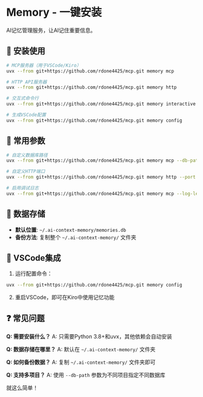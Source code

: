 # Memory - 一键安装

AI记忆管理服务，让AI记住重要信息。

## 🚀 安装使用

```bash
# MCP服务器（用于VSCode/Kiro）
uvx --from git+https://github.com/rdone4425/mcp.git memory mcp

# HTTP API服务器
uvx --from git+https://github.com/rdone4425/mcp.git memory http

# 交互式命令行
uvx --from git+https://github.com/rdone4425/mcp.git memory interactive

# 生成VSCode配置
uvx --from git+https://github.com/rdone4425/mcp.git memory config
```

## 🔧 常用参数

```bash
# 自定义数据库路径
uvx --from git+https://github.com/rdone4425/mcp.git memory mcp --db-path ./my_db.db

# 自定义HTTP端口
uvx --from git+https://github.com/rdone4425/mcp.git memory http --port 9000

# 启用调试日志
uvx --from git+https://github.com/rdone4425/mcp.git memory mcp --log-level DEBUG
```

## 💾 数据存储

- **默认位置**: `~/.ai-context-memory/memories.db`
- **备份方法**: 复制整个 `~/.ai-context-memory/` 文件夹

## 🎯 VSCode集成

1. 运行配置命令：
```bash
uvx --from git+https://github.com/rdone4425/mcp.git memory config
```

2. 重启VSCode，即可在Kiro中使用记忆功能

## ❓ 常见问题

**Q: 需要安装什么？**
A: 只需要Python 3.8+和uvx，其他依赖会自动安装

**Q: 数据存储在哪里？**
A: 默认在 `~/.ai-context-memory/` 文件夹

**Q: 如何备份数据？**
A: 复制 `~/.ai-context-memory/` 文件夹即可

**Q: 支持多项目？**
A: 使用 `--db-path` 参数为不同项目指定不同数据库

就这么简单！